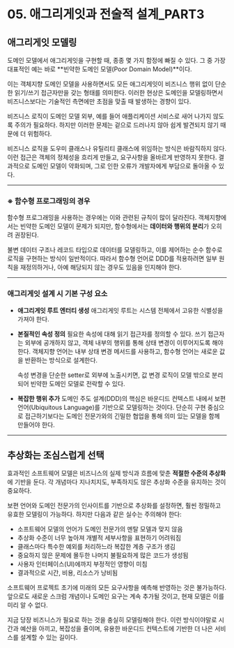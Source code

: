 # 05. 애그리게잇과 전술적 설계_PART3

## 애그리게잇 모델링

도메인 모델에서 애그리게잇을 구현할 때, 종종 몇 가지 함정에 빠질 수 있다.
그 중 가장 대표적인 예는 바로 **빈약한 도메인 모델(Poor Domain Model)**이다.

이는 객체지향 도메인 모델을 사용하면서도 모든 애그리게잇이 비즈니스 행위 없이 단순한 읽기/쓰기 접근자만을 갖는 형태를 의미한다.
이러한 현상은 도메인을 모델링하면서 비즈니스보다는 기술적인 측면에만 초점을 맞출 때 발생하는 경향이 있다.

비즈니스 로직이 도메인 모델 외부, 예를 들어 애플리케이션 서비스로 새어 나가지 않도록 주의가 필요하다.
하지만 이러한 문제는 겉으로 드러나지 않아 쉽게 발견되지 않기 때문에 더 위험하다.

비즈니스 로직을 도우미 클래스나 유틸리티 클래스에 위임하는 방식은 바람직하지 않다.
이런 접근은 객체의 정체성을 흐리게 만들고, 요구사항을 올바르게 반영하지 못한다.
결과적으로 도메인 모델이 약화되며, 그로 인한 오류가 개발자에게 부담으로 돌아올 수 있다.

------

### ※ 함수형 프로그래밍의 경우

함수형 프로그래밍을 사용하는 경우에는 이와 관련된 규칙이 많이 달라진다.
객체지향에서는 빈약한 도메인 모델이 문제가 되지만, 함수형에서는 **데이터와 행위의 분리**가 오히려 권장된다.

불변 데이터 구조나 레코드 타입으로 데이터를 모델링하고, 이를 제어하는 순수 함수로 로직을 구현하는 방식이 일반적이다.
따라서 함수형 언어로 DDD를 적용하려면 일부 원칙을 재정의하거나, 아예 해당되지 않는 경우도 있음을 인지해야 한다.

------

### 애그리게잇 설계 시 기본 구성 요소

- **애그리게잇 루트 엔터티 생성**
  애그리게잇 루트는 시스템 전체에서 고유한 식별성을 가져야 한다.

- **본질적인 속성 정의**
  필요한 속성에 대해 읽기 접근자를 정의할 수 있다.
  쓰기 접근자는 외부에 공개하지 않고, 객체 내부의 행위를 통해 상태 변경이 이루어지도록 해야 한다.
  객체지향 언어는 내부 상태 변경 메서드를 사용하고, 함수형 언어는 새로운 값을 반환하는 방식으로 설계한다.

  속성 변경을 단순한 setter로 외부에 노출시키면, 값 변경 로직이 모델 밖으로 분리되어 빈약한 도메인 모델로 전락할 수 있다.

- **복잡한 행위 추가**
  도메인 주도 설계(DDD)의 핵심은 바운디드 컨텍스트 내에서 보편 언어(Ubiquitous Language)를 기반으로 모델링하는 것이다.
  단순히 구현 중심으로 접근하기보다는 도메인 전문가와의 긴밀한 협업을 통해 의미 있는 모델을 함께 만들어야 한다.

------

## 추상화는 조심스럽게 선택

효과적인 소프트웨어 모델은 비즈니스의 실제 방식과 흐름에 맞춘 **적절한 수준의 추상화**에 기반을 둔다.
각 개념마다 지나치지도, 부족하지도 않은 추상화 수준을 유지하는 것이 중요하다.

보편 언어와 도메인 전문가의 인사이트를 기반으로 추상화를 설정하면, 훨씬 정밀하고 유효한 모델링이 가능하다.
하지만 다음과 같은 실수는 주의해야 한다:

- 소프트웨어 모델의 언어가 도메인 전문가의 멘탈 모델과 맞지 않음
- 추상화 수준이 너무 높아져 개별적 세부사항을 표현하기 어려워짐
- 클래스마다 특수한 예외를 처리하느라 복잡한 계층 구조가 생김
- 중요하지 않은 문제에 몰두한 나머지 불필요하게 많은 코드가 생성됨
- 사용자 인터페이스(UI)에까지 부정적인 영향이 미침
- 결과적으로 시간, 비용, 리소스가 낭비됨

소프트웨어 프로젝트 초기에 미래의 모든 요구사항을 예측해 반영하는 것은 불가능하다.
앞으로도 새로운 스크럼 개념이나 도메인 요구는 계속 추가될 것이고, 현재 모델은 이를 미리 알 수 없다.

지금 당장 비즈니스가 필요로 하는 것을 충실히 모델링해야 한다.
이런 방식이야말로 시간과 예산을 아끼고, 복잡성을 줄이며, 유용한 바운디드 컨텍스트에 기반한 더 나은 서비스를 설계할 수 있는 길이다.